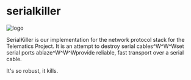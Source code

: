serialkiller
============

![logo](http://i.imgur.com/RV0ugtw.png)

SerialKiller is our implementation for the network protocol stack for the
Telematics Project. It is an attempt to destroy serial cables^W^W^Wset serial
ports ablaze^W^W^Wprovide reliable, fast transport over a serial cable.

It's so robust, it kills.
